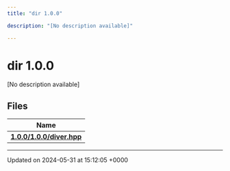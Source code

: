 ```yaml
---
title: "dir 1.0.0"

description: "[No description available]"

---
```


# dir 1.0.0

[No description available]

## Files

| Name           |
| -------------- |
| **[1.0.0/1.0.0/diver.hpp](/documentation/code/files/1_80_80_2diver_8hpp/#file-1-0-0-1-0-0-diver-hpp)**  |






-------------------------------

Updated on 2024-05-31 at 15:12:05 +0000
